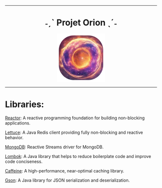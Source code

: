 ***

<h1 align="center">˗ˏˋ Projet Orion ˎˊ˗</h1>

<p align="center">
  <img width="160" height="160" src="img/rounded.png">
</p>

***

# Libraries:

[Reactor](https://github.com/reactor/reactor-core):  A reactive programming foundation for building non-blocking applications.

[Lettuce](https://github.com/lettuce-io/lettuce-core): A Java Redis client providing fully non-blocking and reactive behavior.

[MongoDB](https://github.com/mongodb/mongo-java-driver-reactivestreams): Reactive Streams driver for MongoDB.

[Lombok](https://github.com/projectlombok/lombok): A Java library that helps to reduce boilerplate code and improve code conciseness.

[Caffeine](https://github.com/ben-manes/caffeine): A high-performance, near-optimal caching library.

[Gson](https://github.com/google/gson): A Java library for JSON serialization and deserialization.
